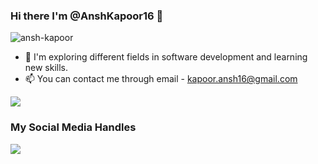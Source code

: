  ### Hi there I'm @AnshKapoor16 👋
 <!--
- 🔭 I’m currently working on creating websites using React.
- 🌱 I’m currently learning Back-End Development.
- 📫 How to reach me: [LinkedIn](https://www.linkedin.com/in/ansh-kapoor/)
<!--
**AnshKapoor16/AnshKapoor16** is a ✨ _special_ ✨ repository because its `README.md` (this file) appears on your GitHub profile.

Here are some ideas to get you started:

- 🔭 I’m currently working on ...
- 🌱 I’m currently learning ...
- 👯 I’m looking to collaborate on ...
- 🤔 I’m looking for help with ...
- 💬 Ask me about ...
- 📫 How to reach me: ...
- 😄 Pronouns: ...
- ⚡ Fun fact: ...
-->
<!-- [![GitHub Streak](https://streak-stats.demolab.com/?user=AnshKapoor16)](https://git.io/streak-stats) -->
<!--[![Top Langs](https://github-readme-stats.vercel.app/api/top-langs/?username=AnshKapoor16&layout=compact)](https://github.com/anuraghazra/github-readme-stats) -->
<p align = "left"> <img src = "https://komarev.com/ghpvc/?username=AnshKapoor16" alt = "ansh-kapoor" /> </p> 

- 🌱 I'm exploring different fields in software development and learning new skills.
- 📫 You can contact me through email - kapoor.ansh16@gmail.com

<p><img align="center" src="https://github-readme-stats.vercel.app/api?username=AnshKapoor16&show_icons=true&count_private=true&theme=radical"]</p>

### My Social Media Handles
[<img src="https://img.shields.io/badge/linkedin-%230077B5.svg?style=for-the-badge&logo=linkedin&logoColor=white" />](https://www.linkedin.com/in/ansh-kapoor/)
